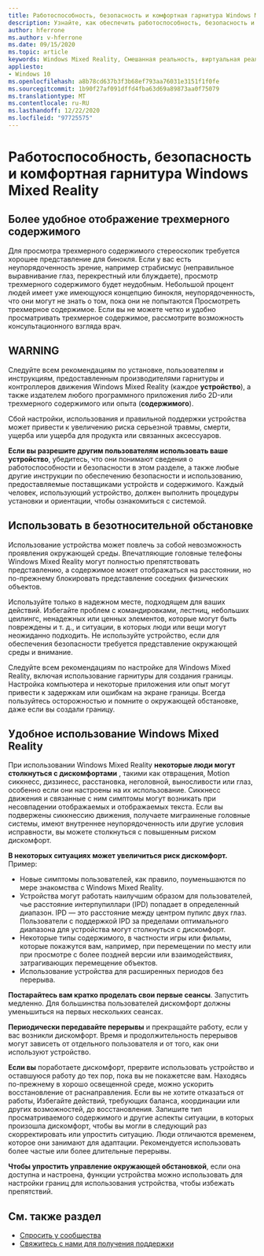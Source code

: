 ```yaml
---
title: Работоспособность, безопасность и комфортная гарнитура Windows Mixed Reality
description: Узнайте, как обеспечить работоспособность, безопасность и удобство работы пользователей при использовании приложений Windows Mixed Reality.
author: hferrone
ms.author: v-hferrone
ms.date: 09/15/2020
ms.topic: article
keywords: Windows Mixed Reality, Смешанная реальность, виртуальная реальность, VR, MR, обратная связь, центр обратной связи, ошибки
appliesto:
- Windows 10
ms.openlocfilehash: a8b78cd637b3f3b68ef793aa76031e3151f1f0fe
ms.sourcegitcommit: 1b90f27af091dffd4fba63d69a89873aa0f75079
ms.translationtype: MT
ms.contentlocale: ru-RU
ms.lasthandoff: 12/22/2020
ms.locfileid: "97725575"
---
```

# <a name="windows-mixed-reality-immersive-headset-health-safety-and-comfort"></a>Работоспособность, безопасность и комфортная гарнитура Windows Mixed Reality

## <a name="to-view-3d-content-more-comfortably"></a>Более удобное отображение трехмерного содержимого

Для просмотра трехмерного содержимого стереоскопик требуется хорошее представление для бинокля. Если у вас есть неупорядоченность зрение, например страбисмус (неправильное выравнивание глаз, перекрестный или блуждаете), просмотр трехмерного содержимого будет неудобным. Небольшой процент людей имеет уже имеющуюся концепцию бинокля, неупорядоченность, что они могут не знать о том, пока они не попытаются Просмотреть трехмерное содержимое. Если вы не можете четко и удобно просматривать трехмерное содержимое, рассмотрите возможность консультационного взгляда врач.

## <a name="warning"></a>WARNING

Следуйте всем рекомендациям по установке, пользователям и инструкциям, предоставленным производителями гарнитуры и контроллеров движения Windows Mixed Reality (каждое **устройство**), а также издателем любого программного приложения либо 2D-или трехмерного содержимого или опыта (**содержимого**).

Сбой настройки, использования и правильной поддержки устройства может привести к увеличению риска серьезной травмы, смерти, ущерба или ущерба для продукта или связанных аксессуаров.

**Если вы разрешите другим пользователям использовать ваше устройство**, убедитесь, что они понимают сведения о работоспособности и безопасности в этом разделе, а также любые другие инструкции по обеспечению безопасности и использованию, предоставляемые поставщиками устройств и содержимого. Каждый человек, использующий устройство, должен выполнить процедуры установки и ориентации, чтобы ознакомиться с системой.

## <a name="use-in-safe-surroundings"></a>Использовать в безотносительной обстановке

Использование устройства может повлечь за собой невозможность проявления окружающей среды. Впечатляющие головные телефоны Windows Mixed Reality могут полностью препятствовать представлению, а содержимое может отображаться на расстоянии, но по-прежнему блокировать представление соседних физических объектов.

Используйте только в надежном месте, подходящем для ваших действий. Избегайте проблем с командировками, лестниц, небольших цеилингс, ненадежных или ценных элементов, которые могут быть повреждены и т. д., и ситуации, в которых люди или вещи могут неожиданно подходить. Не используйте устройство, если для обеспечения безопасности требуется представление окружающей среды и внимание.

Следуйте всем рекомендациям по настройке для Windows Mixed Reality, включая использование гарнитуры для создания границы. Настройка компьютера и некоторые приложения или опыт могут привести к задержкам или ошибкам на экране границы. Всегда пользуйтесь осторожностью и помните о окружающей обстановке, даже если вы создали границу.

## <a name="using-windows-mixed-reality-comfortably"></a>Удобное использование Windows Mixed Reality

При использовании Windows Mixed Reality **некоторые люди могут столкнуться с дискомфортами** , такими как отвращения, Motion сиккнесс, диззинесс, расстановка, неголовной, выносливости или глаз, особенно если они настроены на их использование. Сиккнесс движения и связанные с ним симптомы могут возникать при несовпадении отображаемых и отображаемых текста. Если вы подвержены сиккнессию движения, получаете миграиненые головные системы, имеют внутреннее неупорядоченность или другие условия исправности, вы можете столкнуться с повышенным риском дискомфорт.

**В некоторых ситуациях может увеличиться риск дискомфорт.** Пример:

* Новые симптомы пользователей, как правило, поуменьшаются по мере знакомства с Windows Mixed Reality.
* Устройства могут работать наилучшим образом для пользователей, чье расстояние интерпупиллари (IPD) попадает в определенный диапазон. IPD — это расстояние между центром пупилс двух глаз. Пользователи с поддержкой IPD за пределами оптимального диапазона для устройства могут столкнуться с дискомфорт.
* Некоторые типы содержимого, в частности игры или фильмы, которые покажутся вам, например, при перемещении по месту или при просмотре с более поздней версии или взаимодействиях, затрагивающих перемещение объектов.
* Использование устройства для расширенных периодов без перерыва.

**Постарайтесь вам кратко проделать свои первые сеансы**. Запустить медленно. Для большинства пользователей дискомфорт должны уменьшиться на первых нескольких сеансах.

**Периодически передавайте перерывы** и прекращайте работу, если у вас возникли дискомфорт. Время и продолжительность перерывов могут зависеть от отдельного пользователя и от того, как они используют устройство.

**Если вы** поработаете дискомфорт, прервите использовать устройство и оставшуюся работу до тех пор, пока вы не покажетсяе вам. Находясь по-прежнему в хорошо освещенной среде, можно ускорить восстановление от раснаправления. Если вы не хотите отказаться от работы, Избегайте действий, требующих баланса, координации или других возможностей, до восстановления. Запишите тип просматриваемого содержимого и другие аспекты ситуации, в которых произошла дискомфорт, чтобы вы могли в следующий раз скорректировать или упростить ситуацию. Люди отличаются временем, которое они занимают для адаптации. Рекомендуется использовать более частые или более длительные перерывы.

**Чтобы упростить управление окружающей обстановкой**, если она доступна и настроена, функции устройства можно использовать для настройки границ для использования устройства, чтобы избежать препятствий.


## <a name="see-also"></a>См. также раздел
* [Спросить у сообщества](https://answers.microsoft.com)
* [Свяжитесь с нами для получения поддержки](https://support.microsoft.com/contactus/)